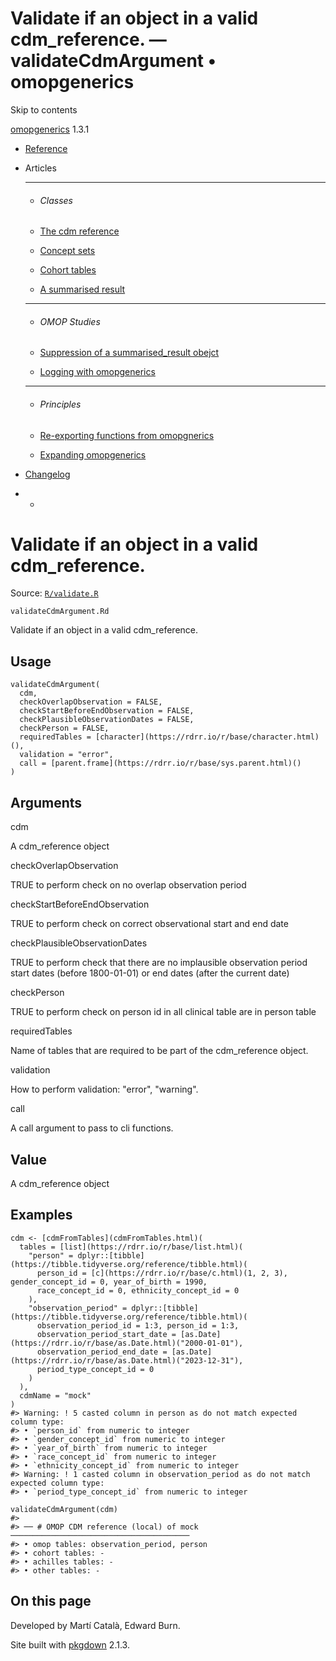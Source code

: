 # Validate if an object in a valid cdm_reference. — validateCdmArgument • omopgenerics

Skip to contents

[omopgenerics](../index.html) 1.3.1

  * [Reference](../reference/index.html)
  * Articles
    * * * *

    * ###### Classes

    * [The cdm reference](../articles/cdm_reference.html)
    * [Concept sets](../articles/codelists.html)
    * [Cohort tables](../articles/cohorts.html)
    * [A summarised result](../articles/summarised_result.html)
    * * * *

    * ###### OMOP Studies

    * [Suppression of a summarised_result obejct](../articles/suppression.html)
    * [Logging with omopgenerics](../articles/logging.html)
    * * * *

    * ###### Principles

    * [Re-exporting functions from omopgnerics](../articles/reexport.html)
    * [Expanding omopgenerics](../articles/expanding_omopgenerics.html)
  * [Changelog](../news/index.html)


  *   * [](https://github.com/darwin-eu/omopgenerics/)



# Validate if an object in a valid cdm_reference.

Source: [`R/validate.R`](https://github.com/darwin-eu/omopgenerics/blob/v1.3.1/R/validate.R)

`validateCdmArgument.Rd`

Validate if an object in a valid cdm_reference.

## Usage
    
    
    validateCdmArgument(
      cdm,
      checkOverlapObservation = FALSE,
      checkStartBeforeEndObservation = FALSE,
      checkPlausibleObservationDates = FALSE,
      checkPerson = FALSE,
      requiredTables = [character](https://rdrr.io/r/base/character.html)(),
      validation = "error",
      call = [parent.frame](https://rdrr.io/r/base/sys.parent.html)()
    )

## Arguments

cdm
    

A cdm_reference object

checkOverlapObservation
    

TRUE to perform check on no overlap observation period

checkStartBeforeEndObservation
    

TRUE to perform check on correct observational start and end date

checkPlausibleObservationDates
    

TRUE to perform check that there are no implausible observation period start dates (before 1800-01-01) or end dates (after the current date)

checkPerson
    

TRUE to perform check on person id in all clinical table are in person table

requiredTables
    

Name of tables that are required to be part of the cdm_reference object.

validation
    

How to perform validation: "error", "warning".

call
    

A call argument to pass to cli functions.

## Value

A cdm_reference object

## Examples
    
    
    cdm <- [cdmFromTables](cdmFromTables.html)(
      tables = [list](https://rdrr.io/r/base/list.html)(
        "person" = dplyr::[tibble](https://tibble.tidyverse.org/reference/tibble.html)(
          person_id = [c](https://rdrr.io/r/base/c.html)(1, 2, 3), gender_concept_id = 0, year_of_birth = 1990,
          race_concept_id = 0, ethnicity_concept_id = 0
        ),
        "observation_period" = dplyr::[tibble](https://tibble.tidyverse.org/reference/tibble.html)(
          observation_period_id = 1:3, person_id = 1:3,
          observation_period_start_date = [as.Date](https://rdrr.io/r/base/as.Date.html)("2000-01-01"),
          observation_period_end_date = [as.Date](https://rdrr.io/r/base/as.Date.html)("2023-12-31"),
          period_type_concept_id = 0
        )
      ),
      cdmName = "mock"
    )
    #> Warning: ! 5 casted column in person as do not match expected column type:
    #> • `person_id` from numeric to integer
    #> • `gender_concept_id` from numeric to integer
    #> • `year_of_birth` from numeric to integer
    #> • `race_concept_id` from numeric to integer
    #> • `ethnicity_concept_id` from numeric to integer
    #> Warning: ! 1 casted column in observation_period as do not match expected column type:
    #> • `period_type_concept_id` from numeric to integer
    
    validateCdmArgument(cdm)
    #> 
    #> ── # OMOP CDM reference (local) of mock ────────────────────────────────────────
    #> • omop tables: observation_period, person
    #> • cohort tables: -
    #> • achilles tables: -
    #> • other tables: -
    
    

## On this page

Developed by Martí Català, Edward Burn.

Site built with [pkgdown](https://pkgdown.r-lib.org/) 2.1.3.
